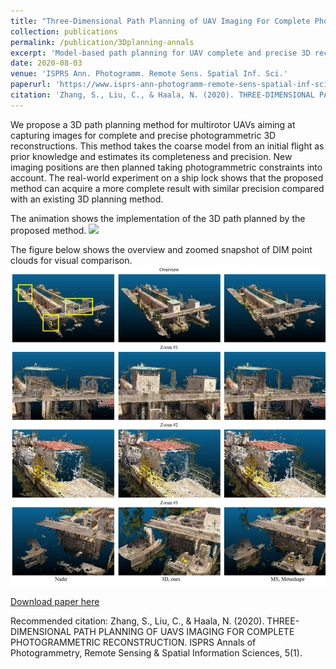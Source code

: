 ```yaml
---
title: "Three-Dimensional Path Planning of UAV Imaging For Complete Photogrammetric Reconstruction"
collection: publications
permalink: /publication/3Dplanning-annals
excerpt: 'Model-based path planning for UAV complete and precise 3D reconstruction'
date: 2020-08-03
venue: 'ISPRS Ann. Photogramm. Remote Sens. Spatial Inf. Sci.'
paperurl: 'https://www.isprs-ann-photogramm-remote-sens-spatial-inf-sci.net/V-1-2020/325/2020/'
citation: 'Zhang, S., Liu, C., & Haala, N. (2020). THREE-DIMENSIONAL PATH PLANNING OF UAVS IMAGING FOR COMPLETE PHOTOGRAMMETRIC RECONSTRUCTION. ISPRS Annals of Photogrammetry, Remote Sensing & Spatial Information Sciences, 5(1).'
---
```

We propose a 3D path planning method for multirotor UAVs aiming at capturing images for complete and precise photogrammetric 3D reconstructions. This method takes the coarse model from an initial flight as prior knowledge and estimates its completeness and precision. New imaging positions are then planned taking photogrammetric constraints into account. The real-world experiment on a ship lock shows that the proposed method can acquire a more complete result with similar precision compared with an existing 3D planning method.

The animation shows the implementation of the 3D path planned by the proposed method.
![](../images/publication/3Dpath_shiplock.gif)

The figure below shows the overview and zoomed snapshot of DIM point clouds for visual comparison. 
![](../images/publication/DIM_3Dplanning.png)


[Download paper here](https://www.isprs-ann-photogramm-remote-sens-spatial-inf-sci.net/V-1-2020/325/2020/isprs-annals-V-1-2020-325-2020.pdf)

Recommended citation: Zhang, S., Liu, C., & Haala, N. (2020). THREE-DIMENSIONAL PATH PLANNING OF UAVS IMAGING FOR COMPLETE PHOTOGRAMMETRIC RECONSTRUCTION. ISPRS Annals of Photogrammetry, Remote Sensing & Spatial Information Sciences, 5(1).